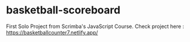 # basketball-scoreboard
First Solo Project from Scrimba's JavaScript Course.
Check project here : https://basketballcounter7.netlify.app/
